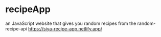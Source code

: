 # recipeApp
an JavaScript website that gives you random recipes from the random-recipe-api
https://siya-recipe-app.netlify.app/
